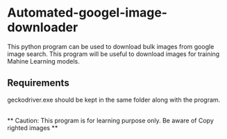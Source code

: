 # Automated-googel-image-downloader
This python program can be used to download bulk images from google image search.
This program will be useful to download images for training Mahine Learning models.

## Requirements
geckodriver.exe should be kept in the same folder along with the program.

</br>
** Caution: This program is for learning purpose only. Be aware of Copy righted images **


